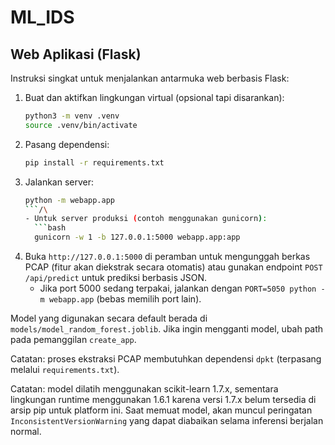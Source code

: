 # ML_IDS

## Web Aplikasi (Flask)

Instruksi singkat untuk menjalankan antarmuka web berbasis Flask:

1. Buat dan aktifkan lingkungan virtual (opsional tapi disarankan):
   ```bash
   python3 -m venv .venv
   source .venv/bin/activate
   ```
2. Pasang dependensi:
   ```bash
   pip install -r requirements.txt
   ```
3. Jalankan server:
   ```bash
   python -m webapp.app
   ```/\
   - Untuk server produksi (contoh menggunakan gunicorn):
     ```bash
     gunicorn -w 1 -b 127.0.0.1:5000 webapp.app:app
     ```
4. Buka `http://127.0.0.1:5000` di peramban untuk mengunggah berkas PCAP (fitur akan diekstrak secara otomatis) atau gunakan endpoint `POST /api/predict` untuk prediksi berbasis JSON.
   - Jika port 5000 sedang terpakai, jalankan dengan `PORT=5050 python -m webapp.app` (bebas memilih port lain).

Model yang digunakan secara default berada di `models/model_random_forest.joblib`. Jika ingin mengganti model, ubah path pada pemanggilan `create_app`.

Catatan: proses ekstraksi PCAP membutuhkan dependensi `dpkt` (terpasang melalui `requirements.txt`).

Catatan: model dilatih menggunakan scikit-learn 1.7.x, sementara lingkungan runtime menggunakan 1.6.1 karena versi 1.7.x belum tersedia di arsip pip untuk platform ini. Saat memuat model, akan muncul peringatan `InconsistentVersionWarning` yang dapat diabaikan selama inferensi berjalan normal.
